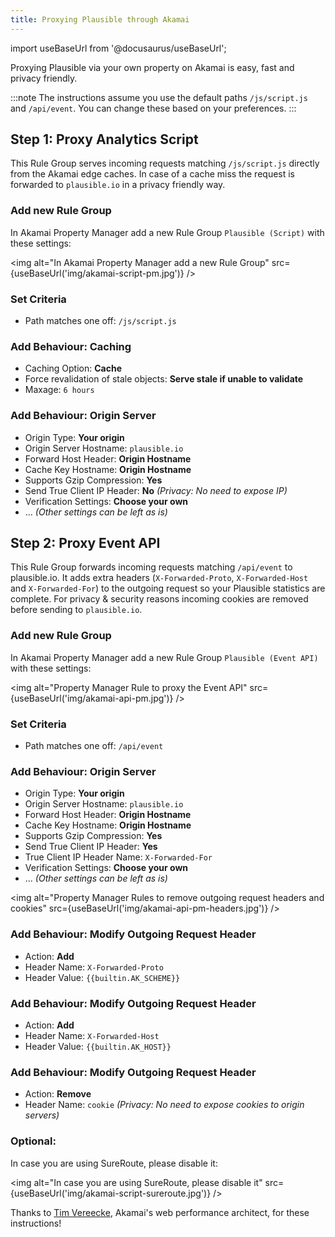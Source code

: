 ```yaml
---
title: Proxying Plausible through Akamai
---
```


import useBaseUrl from '@docusaurus/useBaseUrl';

Proxying Plausible via your own property on Akamai is easy, fast and privacy friendly. 

:::note
The instructions assume you use the default paths ``/js/script.js`` and ``/api/event``. You can change these based on your preferences.
:::

## Step 1: Proxy Analytics Script

This Rule Group serves incoming requests matching ``/js/script.js`` directly from the Akamai edge caches. In case of a cache miss the request is forwarded to ``plausible.io`` in a privacy friendly way.

### Add new Rule Group 

In Akamai Property Manager add a new Rule Group ``Plausible (Script)`` with these settings:

<img alt="In Akamai Property Manager add a new Rule Group" src={useBaseUrl('img/akamai-script-pm.jpg')} />

### Set Criteria

- Path matches one off: ``/js/script.js``

### Add Behaviour: Caching

- Caching Option: **Cache**
- Force revalidation of stale objects: **Serve stale if unable to validate**
- Maxage: ``6 hours``

### Add Behaviour: Origin Server

- Origin Type: **Your origin**
- Origin Server Hostname: ``plausible.io``
- Forward Host Header: **Origin Hostname**
- Cache Key Hostname: **Origin Hostname**
- Supports Gzip Compression: **Yes**
- Send True Client IP Header: **No** _(Privacy: No need to expose IP)_
- Verification Settings: **Choose your own**
- ... _(Other settings can be left as is)_

## Step 2: Proxy Event API

This Rule Group forwards incoming requests matching ``/api/event`` to plausible.io. It adds extra headers (``X-Forwarded-Proto``, ``X-Forwarded-Host`` and ``X-Forwarded-For``) to the outgoing request so your Plausible statistics are complete. For privacy & security reasons incoming cookies are removed before sending to ``plausible.io``.

### Add new Rule Group 

In Akamai Property Manager add a new Rule Group ``Plausible (Event API)`` with these settings:

<img alt="Property Manager Rule to proxy the Event API" src={useBaseUrl('img/akamai-api-pm.jpg')} />

### Set Criteria

- Path matches one off: ``/api/event``

### Add Behaviour: Origin Server

- Origin Type: **Your origin**
- Origin Server Hostname: ``plausible.io``
- Forward Host Header: **Origin Hostname**
- Cache Key Hostname: **Origin Hostname**
- Supports Gzip Compression: **Yes**
- Send True Client IP Header: **Yes**
- True Client IP Header Name: ``X-Forwarded-For``
- Verification Settings: **Choose your own**
- ... _(Other settings can be left as is)_

<img alt="Property Manager Rules to remove outgoing request headers and cookies" src={useBaseUrl('img/akamai-api-pm-headers.jpg')} />

### Add Behaviour: Modify Outgoing Request Header

- Action: **Add**
- Header Name: ``X-Forwarded-Proto``
- Header Value: ``{{builtin.AK_SCHEME}}``

### Add Behaviour: Modify Outgoing Request Header

- Action: **Add**
- Header Name: ``X-Forwarded-Host``
- Header Value: ``{{builtin.AK_HOST}}``

### Add Behaviour: Modify Outgoing Request Header

- Action: **Remove**
- Header Name: ``cookie`` _(Privacy: No need to expose cookies to origin servers)_

### Optional: 

In case you are using SureRoute, please disable it:

<img alt="In case you are using SureRoute, please disable it" src={useBaseUrl('img/akamai-script-sureroute.jpg')} />

Thanks to [Tim Vereecke](https://www.scalemates.com/), Akamai's web performance architect, for these instructions!  
